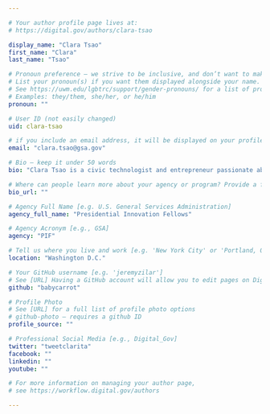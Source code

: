 ```yaml
---

# Your author profile page lives at:
# https://digital.gov/authors/clara-tsao

display_name: "Clara Tsao"
first_name: "Clara"
last_name: "Tsao"

# Pronoun preference — we strive to be inclusive, and don’t want to make assumptions on a person’s first name (be it a gender-neutral name, or is one more common in languages other than English). Learn more http://www.MyPronouns.org
# List your pronoun(s) if you want them displayed alongside your name. Leave it blank and we'll use just your name.
# See https://uwm.edu/lgbtrc/support/gender-pronouns/ for a list of pronouns
# Examples: they/them, she/her, or he/him
pronoun: ""

# User ID (not easily changed)
uid: clara-tsao

# if you include an email address, it will be displayed on your profile page
email: "clara.tsao@gsa.gov"

# Bio — keep it under 50 words
bio: "Clara Tsao is a civic technologist and entrepreneur passionate about the intersection of national security and technology. Through the Presidential Innovation Fellows program, Clara has worked across various national security roles in US Government, serving as a senior advisor and Chief Technology Officer focused on emerging technology policy, countering terrorist use of the internet, and foreign influence operations online."

# Where can people learn more about your agency or program? Provide a full URL [e.g. 'https://www.example.gov/']
bio_url: ""

# Agency Full Name [e.g. U.S. General Services Administration]
agency_full_name: "Presidential Innovation Fellows"

# Agency Acronym [e.g., GSA]
agency: "PIF"

# Tell us where you live and work [e.g. 'New York City' or 'Portland, OR']
location: "Washington D.C."

# Your GitHub username [e.g. 'jeremyzilar']
# See [URL] Having a GitHub account will allow you to edit pages on DigitalGov. The image used in your GitHub account can also be used to populate your digital.gov profile photo.
github: "babycarrot"

# Profile Photo
# See [URL] for a full list of profile photo options
# github-photo — requires a github ID
profile_source: ""

# Professional Social Media [e.g., Digital_Gov]
twitter: "tweetclarita"
facebook: ""
linkedin: ""
youtube: ""

# For more information on managing your author page,
# see https://workflow.digital.gov/authors

---
```

